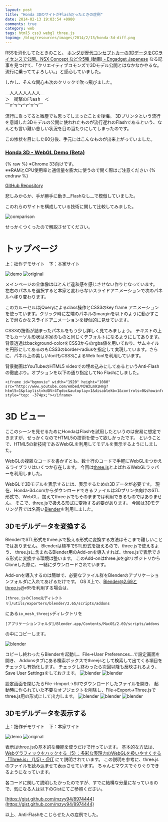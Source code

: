 ```yaml
---
layout: post
title: "Honda 3DのサイトがFlashだったときの症例"
date: 2014-02-13 19:03:54 +0900
comments: true
category: web
tags: html5 css3 webgl three.js
topimg: /blog/resources/images/2014/2/13/honda-3d-diff.png
---
```


RSSを消化してたときのこと。
[ホンダが歴代コンセプトカーの3DデータをCCライセンスで公開、NSX Concept など全5種 (動画) - Engadget Japanese](http://japanese.engadget.com/2014/01/28/3d-nsx-concept-5/)
なる記事を見つけて、「クリエイティブコモンズで3Dモデル公開とはなかなかやるな。流行に乗っててよろしい。」と感心していました。

しかし、そんな関心も次のクリックで吹っ飛びました。

<!-- more -->
<pre>
＿人人人人人人人＿
＞　衝撃のFlash　＜
￣Y^Y^Y^Y^Y^Y￣
</pre>

流行に乗ってると微塵でも思ってしまったことを後悔。
3Dプリンタという流行を意識した3Dモデルの公開に使われたものが流行遅れのFlashであるという、なんとも言い難い悲しい状況を目の当たりにしてしまったのです。

この惨状を目にした60分後、手元にはこんなものが出来上がっていました。

### [Honda 3D - WebGL Demo (Beta)](http://mzyy94.com/HONDA-3D-WebGL-demo/)
{% raw %}
<span>※Chrome 33向けです。</span><br>
<span>※※RAMとCPU使用率と通信量を膨大に使うので開く際はご注意ください</span>
{% endraw %}

[GitHub Repository](https://github.com/mzyy94/HONDA-3D-WebGL-demo)

悲しみからか、手が勝手に動き__Flashなし__で模倣していました。



このれらのサイトを構成している技術に関して比較してみました。

![comparison](/blog/resources/images/2014/2/13/comparison.png)

せっかくつくったので解説させてください。

# トップページ

上：拙作デモサイト　下：本家サイト

![demo](/blog/resources/images/2014/2/13/demo-top.png)
![original](/blog/resources/images/2014/2/13/original-top.png)

メインページの全体像はほとんど違和感を感じさせない作りとなっています。
左右のパネルを選択すると本家と変わらないスライドアニメーションで次のパネルへ移り変わります。


このカルーセルはjQueryによるclass操作とCSS3のkey frame アニメーションを使っています。クリック時に左端のパネルのmarginを以下のように動かすことで滑らかなスライドアニメーションを疑似的に見せています。


CSS3の技術が詰まったパネルをもう少し詳しく見てみましょう。
テキストの上でもカーソル形状は本家のものと同じくデフォルトになるようにしてあります。
背景透過はbackground-colorをCSS3からのrgba値を用いており、サムネイルを円形にしてあるのもCSS3のborder-radiusを指定して実現しています。さらに、パネル上の美しいfontもCSS3によるWeb fontを利用しています。

背景動画はYouTubeのHTML5 videoでの埋め込みにしてあるというAnti-Flashの徹底ぶり。オプションを以下の通り指定してNo Flashにしました。

```
<iframe id="bgmovie" width="1920" height="1080" src="http://www.youtube.com/embed/MJWzLm91Hmg?html5=1&playlist=kdOVr4Tqdoc&autoplay=1&disablekb=1&controls=0&showinfo=0&vq=hd1080&modestbranding=1&rel=0&loop=1" style="top: -374px;"></iframe>
```


# 3D ビュー

ここのシーンを見せるためにHondaはFlashを試用したというのは安易に想定できますが、せっかくなのでHTML5の技術を使って欲しかったです。
ということで、HTML5の新技術であるWebGLを利用してモデルを表示するようにしました。

WebGLの複雑なコードを書かずとも、数十行のコードで手軽にWebGLをつかえるライブラリはいくつか存在します。
今回は[three.js](http://threejs.org/)とよばれるWebGLラッパーを利用しました。

WebGLで3Dモデルを表示するには、表示するための3Dデータが必要です。
現在、Honda-3d.comからダウンロードできるファイルは3Dプリンタ向けのSTL形式で、WebGL、加えてthree.jsでもそのままでは利用できるものではありません。
そこで、three.jsで扱える形式に変換する必要があります。
今回は3Dモデリング界では名高い[Blender](http://www.blender.org/)を利用しました。

## 3Dモデルデータを変換する

BlenderでSTL形式をthree.jsで扱える形式に変換する方法はそこまで難しいことではありません。
Blenderは標準でSTL形式を扱えるので、three.jsで使えるよう、
three.jsに含まれるBlender用のAdd-onを導入すれば、three.jsで表示できる形式に変換する環境は整います。
このAdd-onはthree.jsをgitリポジトリからCloneした際に、一緒にダウンロードされています。

Add-onを導入するのは簡単で、必要なファイル群をBlenderのアプリケーションフォルダに入れてあげるだけです。
OS X上で、Blender@2.69とthree.js@r65を利用する場合は、

	[three.jsのClone先ディレクトリ]/utils/exporters/blender/2.65/scripts/addons

にある`io_mesh_threejs`ディレクトリを

	[アプリケーションフォルダ]/Blender.app/Contents/MacOS/2.69/scripts/addons

の中にコピーします。

![blender](/blog/resources/images/2014/2/13/blender-1.png)

コピーし終わったらBlenderを起動し、File->User Preferences...で設定画面を開き、
Addonsタブにある検索ボックスでthreejsとして検索して出てくる項目をチェックし有効化します。
チェックし終わったら次回以降も反映されるよう、Save User Settingsをしておきます。
![blender](/blog/resources/images/2014/2/13/blender-2.png)
![blender](/blog/resources/images/2014/2/13/blender-3.png)

設定画面を閉じたらFile->Import->Stlでダウンロードしたファイルを開き、
起動時に作られていた不要なオブジェクトを削除し、File->Export->Three.jsでthree.js用の形式にして出力します。
![blender](/blog/resources/images/2014/2/13/blender-4.png)
![blender](/blog/resources/images/2014/2/13/blender-5.png)
![blender](/blog/resources/images/2014/2/13/blender-6.png)

## 3Dモデルデータを表示する
上：拙作デモサイト　下：本家サイト

![demo](/blog/resources/images/2014/2/13/demo-3dview.png)
![original](/blog/resources/images/2014/2/13/original-3dview.png)

表示はthree.jsの基本的な機能を使うだけで行っています。
基本的な方法は、
[Webグラフィックをハックする（5）：多彩な表現力のWebGLを扱いやすくする「Three.js」 (1/5) - ＠IT](http://www.atmarkit.co.jp/ait/articles/1210/04/news142.html)
にて説明されています。
この説明を参考に、three.jsのファイルを読み込ませて表示させています。
ちゃんとマウスでぐりぐりできるようになっています。


各コードに関して説明したかったのですが、すでに結構な分量になっているので、気になる人は以下のGistにてご参照ください。

[https://gist.github.com/mzyy94/8974444](https://gist.github.com/mzyy94/8974444)

以上、Anti-Flashをこじらせた人の症例でした。
